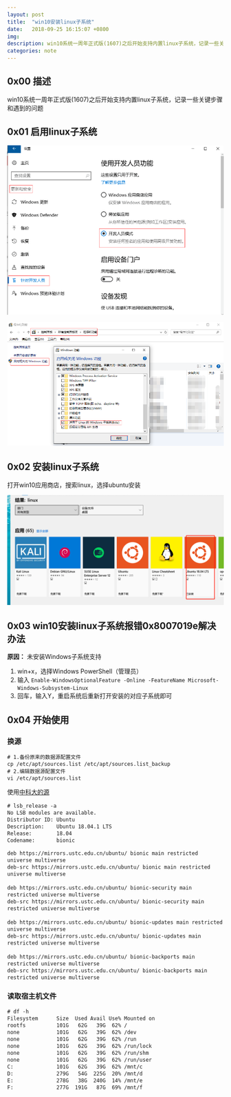 ```yaml
---
layout: post
title:  "win10安装linux子系统"
date:   2018-09-25 16:15:07 +0800
img:
description: win10系统一周年正式版(1607)之后开始支持内置linux子系统，记录一些关键步骤和遇到的问题
categories: note
---
```


## 0x00 描述 
win10系统一周年正式版(1607)之后开始支持内置linux子系统，记录一些关键步骤和遇到的问题

## 0x01 启用linux子系统

![启用1](/assets/img/use_linux1.png)

![启用2](/assets/img/use_linux2.png)

## 0x02 安装linux子系统

打开win10应用商店，搜索linux，选择ubuntu安装

![安装](/assets/img/install_linux.png)

## 0x03 win10安装linux子系统报错0x8007019e解决办法

**原因：** 未安装Windows子系统支持

1. win+x，选择Windows PowerShell（管理员）
2. 输入 ```Enable-WindowsOptionalFeature -Online -FeatureName Microsoft-Windows-Subsystem-Linux```
3. 回车，输入Y，重启系统后重新打开安装的对应子系统即可

## 0x04 开始使用

### 换源

```
# 1.备份原来的数据源配置文件
cp /etc/apt/sources.list /etc/apt/sources.list_backup
# 2.编辑数据源配置文件
vi /etc/apt/sources.list
```

使用[中科大的源]("http://mirrors.ustc.edu.cn/help/ubuntu.html#id1")

```
# lsb_release -a
No LSB modules are available.
Distributor ID: Ubuntu
Description:    Ubuntu 18.04.1 LTS
Release:        18.04
Codename:       bionic
```
```
deb https://mirrors.ustc.edu.cn/ubuntu/ bionic main restricted universe multiverse
deb-src https://mirrors.ustc.edu.cn/ubuntu/ bionic main restricted universe multiverse

deb https://mirrors.ustc.edu.cn/ubuntu/ bionic-security main restricted universe multiverse
deb-src https://mirrors.ustc.edu.cn/ubuntu/ bionic-security main restricted universe multiverse

deb https://mirrors.ustc.edu.cn/ubuntu/ bionic-updates main restricted universe multiverse
deb-src https://mirrors.ustc.edu.cn/ubuntu/ bionic-updates main restricted universe multiverse

deb https://mirrors.ustc.edu.cn/ubuntu/ bionic-backports main restricted universe multiverse
deb-src https://mirrors.ustc.edu.cn/ubuntu/ bionic-backports main restricted universe multiverse
```

### 读取宿主机文件

```
# df -h
Filesystem      Size  Used Avail Use% Mounted on
rootfs          101G   62G   39G  62% /
none            101G   62G   39G  62% /dev
none            101G   62G   39G  62% /run
none            101G   62G   39G  62% /run/lock
none            101G   62G   39G  62% /run/shm
none            101G   62G   39G  62% /run/user
C:              101G   62G   39G  62% /mnt/c
D:              279G   54G  225G  20% /mnt/d
E:              278G   38G  240G  14% /mnt/e
F:              277G  191G   87G  69% /mnt/f
```
